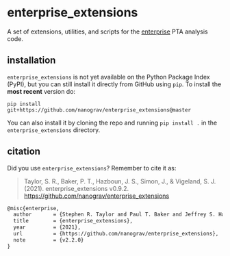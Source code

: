 # enterprise_extensions
A set of extensions, utilities, and scripts for the [enterprise](https://github.com/nanograv/enterprise) PTA analysis code.

## installation
`enterprise_extensions` is not yet available on the Python Package Index (PyPI),
but you can still install it directly from GitHub using `pip`.
To install the __most recent__ version do:
```
pip install git+https://github.com/nanograv/enterprise_extensions@master
```

You can also install it by cloning the repo and running `pip install .` in the `enterprise_extensions` directory.


## citation
Did you use `enterprise_extensions`?
Remember to cite it as:

>Taylor, S. R., Baker, P. T., Hazboun, J. S., Simon, J., & Vigeland, S. J. (2021). enterprise_extensions v0.9.2. https://github.com/nanograv/enterprise_extensions

```latex
@misc{enterprise,
  author       = {Stephen R. Taylor and Paul T. Baker and Jeffrey S. Hazboun and Joseph Simon and Sarah J. Vigeland},
  title        = {enterprise_extensions},
  year         = {2021},
  url          = {https://github.com/nanograv/enterprise_extensions},
  note         = {v2.2.0}
}
```

<!--
  howpublished = {Zenodo},
  doi          = {10.5281/zenodo.XXXXXXX},
-->
